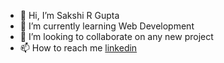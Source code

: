 - 👋 Hi, I’m Sakshi R Gupta
- 🌱 I’m currently learning Web Development
- 💞️ I’m looking to collaborate on any new project
- 📫 How to reach me [linkedin](www.linkedin.com/in/guptasakshi25)

<!---
sakshirgupta/sakshirgupta is a ✨ special ✨ repository because its `README.md` (this file) appears on your GitHub profile.
You can click the Preview link to take a look at your changes.
--->
